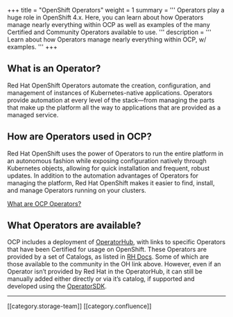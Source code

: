 +++
title = "OpenShift Operators"
weight = 1
summary = '''
Operators play a huge role in OpenShift 4.x. Here, you can learn about how Operators manage nearly everything within OCP as well as examples of the many Certified and Community Operators available to use.
'''
description = '''
Learn about how Operators manage nearly everything within OCP, w/ examples.
'''
+++
## What is an Operator?
Red Hat OpenShift Operators automate the creation, configuration, and management of instances of Kubernetes-native applications. Operators provide automation at every level of the stack—from managing the parts that make up the platform all the way to applications that are provided as a managed service.


## How are Operators used in OCP?
Red Hat OpenShift uses the power of Operators to run the entire platform in an autonomous fashion while exposing configuration natively through Kubernetes objects, allowing for quick installation and frequent, robust updates. In addition to the automation advantages of Operators for managing the platform, Red Hat OpenShift makes it easier to find, install, and manage Operators running on your clusters.

[What are OCP Operators?](https://www.redhat.com/en/technologies/cloud-computing/openshift/what-are-openshift-operators)


## What Operators are available?
OCP includes a deployment of [OperatorHub](https://operatorhub.io/), with links to specific Operators that have been Certified for usage on OpenShift. These Operators are provided by a set of Catalogs, as listed in [RH Docs](https://docs.openshift.com/container-platform/4.11/operators/understanding/olm-understanding-operatorhub.html). Some of which are those available to the community in the OH link above. However, even if an Operator isn’t provided by Red Hat in the OperatorHub, it can still be manually added either directly or via it’s catalog, if supported and developed using the [OperatorSDK](https://github.com/operator-framework/operator-sdk).







*****

[[category.storage-team]] 
[[category.confluence]] 
